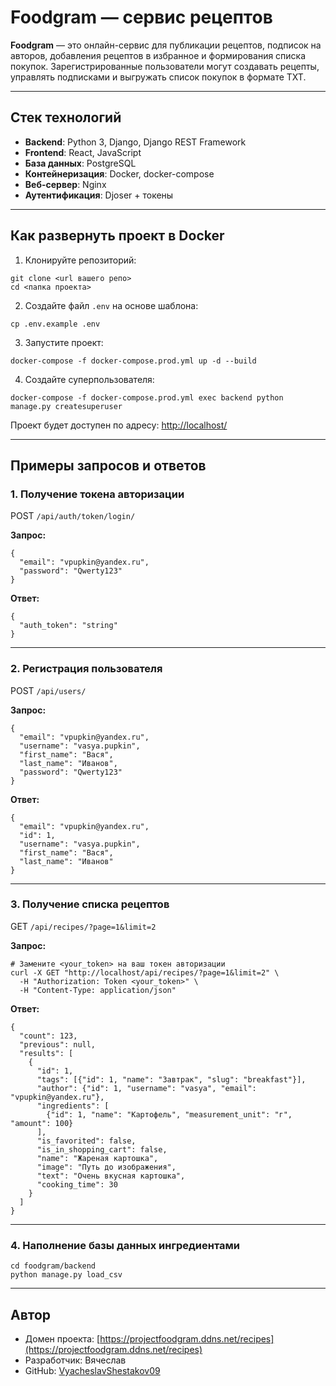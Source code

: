 
# Foodgram — сервис рецептов

**Foodgram** — это онлайн-сервис для публикации рецептов, подписок на авторов, добавления рецептов в избранное и формирования списка покупок.
Зарегистрированные пользователи могут создавать рецепты, управлять подписками и выгружать список покупок в формате TXT.

---

##  Стек технологий

* **Backend**: Python 3, Django, Django REST Framework
* **Frontend**: React, JavaScript
* **База данных**: PostgreSQL
* **Контейнеризация**: Docker, docker-compose
* **Веб-сервер**: Nginx
* **Аутентификация**: Djoser + токены

---

##  Как развернуть проект в Docker

1. Клонируйте репозиторий:

```
git clone <url вашего репо>
cd <папка проекта>
```

2. Создайте файл `.env` на основе шаблона:

```
cp .env.example .env
```

3. Запустите проект:

```
docker-compose -f docker-compose.prod.yml up -d --build
```

4. Создайте суперпользователя:

```
docker-compose -f docker-compose.prod.yml exec backend python manage.py createsuperuser
```

Проект будет доступен по адресу: [http://localhost/](http://localhost/)

---

##  Примеры запросов и ответов

### 1. Получение токена авторизации

POST `/api/auth/token/login/`

**Запрос:**

```
{
  "email": "vpupkin@yandex.ru",
  "password": "Qwerty123"
}
```

**Ответ:**

```
{
  "auth_token": "string"
}
```

---

### 2. Регистрация пользователя

POST `/api/users/`

**Запрос:**

```
{
  "email": "vpupkin@yandex.ru",
  "username": "vasya.pupkin",
  "first_name": "Вася",
  "last_name": "Иванов",
  "password": "Qwerty123"
}
```

**Ответ:**

```
{
  "email": "vpupkin@yandex.ru",
  "id": 1,
  "username": "vasya.pupkin",
  "first_name": "Вася",
  "last_name": "Иванов"
}
```

---

### 3. Получение списка рецептов

GET `/api/recipes/?page=1&limit=2`

**Запрос:**

```
# Замените <your_token> на ваш токен авторизации
curl -X GET "http://localhost/api/recipes/?page=1&limit=2" \
  -H "Authorization: Token <your_token>" \
  -H "Content-Type: application/json"
```

**Ответ:**

```
{
  "count": 123,
  "previous": null,
  "results": [
    {
      "id": 1,
      "tags": [{"id": 1, "name": "Завтрак", "slug": "breakfast"}],
      "author": {"id": 1, "username": "vasya", "email": "vpupkin@yandex.ru"},
      "ingredients": [
        {"id": 1, "name": "Картофель", "measurement_unit": "г", "amount": 100}
      ],
      "is_favorited": false,
      "is_in_shopping_cart": false,
      "name": "Жареная картошка",
      "image": "Путь до изображения",
      "text": "Очень вкусная картошка",
      "cooking_time": 30
    }
  ]
}
```

---

### 4. Наполнение базы данных ингредиентами

```
cd foodgram/backend
python manage.py load_csv
```

---

##  Автор

* Домен проекта: [https://projectfoodgram.ddns.net/recipes](https://projectfoodgram.ddns.net/recipes)
* Разработчик: Вячеслав
* GitHub: [VyacheslavShestakov09](https://github.com/VyacheslavShestakov09)
